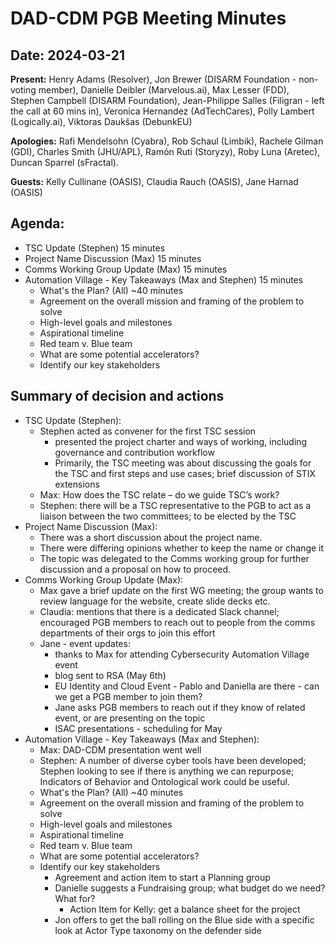 # DAD-CDM PGB Meeting Minutes 
## Date: 2024-03-21

**Present:**  Henry Adams (Resolver), Jon Brewer (DISARM Foundation - non-voting member), Danielle Deibler (Marvelous.ai),  Max Lesser (FDD),  Stephen Campbell (DISARM Foundation), Jean-Philippe Salles (Filigran - left the call at 60 mins in), Veronica Hernandez (AdTechCares), Polly Lambert (Logically.ai), Viktoras Daukšas (DebunkEU)

**Apologies:** Rafi Mendelsohn (Cyabra), Rob Schaul (Limbik), Rachele Gilman (GDI), Charles Smith (JHU/APL),  Ramón Ruti (Storyzy), Roby Luna (Aretec), Duncan Sparrel (sFractal).

**Guests:** Kelly Cullinane (OASIS), Claudia Rauch (OASIS), Jane Harnad (OASIS)


## Agenda:
* TSC Update (Stephen) 15 minutes
* Project Name Discussion (Max) 15 minutes
* Comms Working Group Update (Max) 15 minutes
* Automation Village - Key Takeaways (Max and Stephen) 15 minutes
  * What's the Plan? (All) ~40 minutes
  * Agreement on the overall mission and framing of the problem to solve
  * High-level goals and milestones  
  * Aspirational timeline
  * Red team v. Blue team
  * What are some potential accelerators?
  * Identify our key stakeholders


## Summary of decision and actions

* TSC Update (Stephen):
  * Stephen acted as convener for the first TSC session
    * presented the project charter and ways of working, including governance and contribution workflow
    * Primarily,  the TSC meeting was about discussing the goals for the TSC and first steps and use cases; brief discussion of STIX extensions
  * Max:  How does the TSC relate – do we guide TSC’s work?
  * Stephen: there will be a TSC representative to the PGB to act as a liaison between the two committees; to be elected by the TSC
* Project Name Discussion (Max):
  * There was a short discussion about the project name. 
  * There were differing opinions whether to keep the name or change it 
  * The topic was delegated to the Comms working group for further discussion and a proposal on how to proceed.
* Comms Working Group Update (Max):
  * Max gave a brief update on the first WG meeting; the group wants to review language for the website, create slide decks etc.
  * Claudia:  mentions that there is a dedicated Slack channel; encouraged PGB members to reach out to people from the comms departments of their orgs to join this effort
  * Jane - event updates: 
    * thanks to Max for attending Cybersecurity Automation Village event
    * blog sent to RSA (May 6th)
    * EU Identity and Cloud Event - Pablo and Daniella are there - can we get a PGB member to join them?
    * Jane asks PGB members to reach out if they know of related event, or are presenting on the topic
    * ISAC presentations - scheduling for May 
* Automation Village - Key Takeaways (Max and Stephen):    
  * Max:  DAD-CDM presentation went well
  * Stephen:  A number of diverse cyber tools have been developed; Stephen looking to see if there is anything we can repurpose; Indicators of Behavior and Ontological work could be useful.
  * What's the Plan? (All) ~40 minutes
  * Agreement on the overall mission and framing of the problem to solve
  * High-level goals and milestones
  * Aspirational timeline
  * Red team v. Blue team
  * What are some potential accelerators?
  * Identify our key stakeholders
    * Agreement and action item to start a Planning group
    * Danielle suggests a  Fundraising group; what budget do we need?  What for?
      * Action Item for Kelly:  get a balance sheet for the project
    * Jon offers to get  the ball rolling on the Blue side with a specific look at Actor Type taxonomy on the defender side
